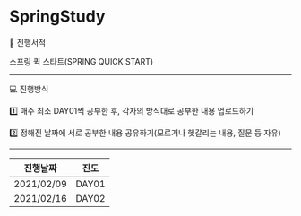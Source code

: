 # SpringStudy


:book: 진행서적

스프링 퀵 스타트(SPRING QUICK START)

---

:computer: 진행방식 

:one: 매주 최소 DAY01씩 공부한 후, 각자의 방식대로 공부한 내용 업로드하기

:two: 정해진 날짜에 서로 공부한 내용 공유하기(모르거나 헷갈리는 내용, 질문 등 자유)

---

|  진행날짜  | 진도  |
| :--------: | :---: |
| 2021/02/09 | DAY01 |
| 2021/02/16 | DAY02 |
